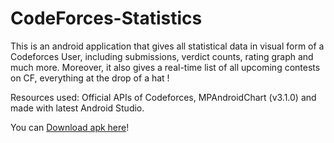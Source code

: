 # CodeForces-Statistics
This is an android application that gives all statistical data in visual form of a Codeforces User, including submissions, verdict counts, rating graph and much more. Moreover, it also gives a real-time list of all upcoming contests on CF, everything at the drop of a hat !

Resources used: Official APIs of Codeforces, MPAndroidChart (v3.1.0) and made with latest Android Studio.

You can <a href="https://github.com/soumitri2001/CodeForces-Statistics/blob/master/app_src/release-apk">Download apk here</a>!
